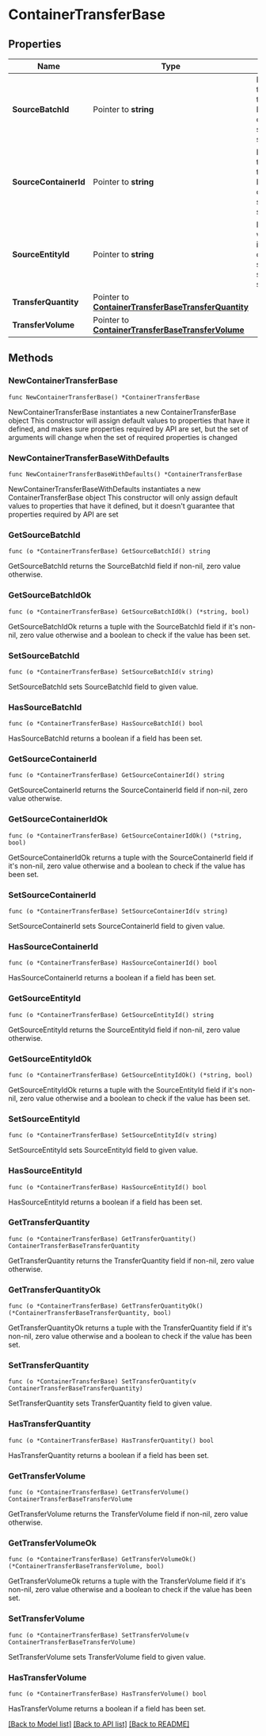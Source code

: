 # ContainerTransferBase

## Properties

Name | Type | Description | Notes
------------ | ------------- | ------------- | -------------
**SourceBatchId** | Pointer to **string** | ID of the batch that will be transferred in. Must specify one of sourceEntityId, sourceBatchId, or sourceContainerId.  | [optional] 
**SourceContainerId** | Pointer to **string** | ID of the container that will be transferred in. Must specify one of sourceEntityId, sourceBatchId, or sourceContainerId.  | [optional] 
**SourceEntityId** | Pointer to **string** | ID of the entity that will be transferred in. Must specify one of sourceEntityId, sourceBatchId, or sourceContainerId.  | [optional] 
**TransferQuantity** | Pointer to [**ContainerTransferBaseTransferQuantity**](ContainerTransferBaseTransferQuantity.md) |  | [optional] 
**TransferVolume** | Pointer to [**ContainerTransferBaseTransferVolume**](ContainerTransferBaseTransferVolume.md) |  | [optional] 

## Methods

### NewContainerTransferBase

`func NewContainerTransferBase() *ContainerTransferBase`

NewContainerTransferBase instantiates a new ContainerTransferBase object
This constructor will assign default values to properties that have it defined,
and makes sure properties required by API are set, but the set of arguments
will change when the set of required properties is changed

### NewContainerTransferBaseWithDefaults

`func NewContainerTransferBaseWithDefaults() *ContainerTransferBase`

NewContainerTransferBaseWithDefaults instantiates a new ContainerTransferBase object
This constructor will only assign default values to properties that have it defined,
but it doesn't guarantee that properties required by API are set

### GetSourceBatchId

`func (o *ContainerTransferBase) GetSourceBatchId() string`

GetSourceBatchId returns the SourceBatchId field if non-nil, zero value otherwise.

### GetSourceBatchIdOk

`func (o *ContainerTransferBase) GetSourceBatchIdOk() (*string, bool)`

GetSourceBatchIdOk returns a tuple with the SourceBatchId field if it's non-nil, zero value otherwise
and a boolean to check if the value has been set.

### SetSourceBatchId

`func (o *ContainerTransferBase) SetSourceBatchId(v string)`

SetSourceBatchId sets SourceBatchId field to given value.

### HasSourceBatchId

`func (o *ContainerTransferBase) HasSourceBatchId() bool`

HasSourceBatchId returns a boolean if a field has been set.

### GetSourceContainerId

`func (o *ContainerTransferBase) GetSourceContainerId() string`

GetSourceContainerId returns the SourceContainerId field if non-nil, zero value otherwise.

### GetSourceContainerIdOk

`func (o *ContainerTransferBase) GetSourceContainerIdOk() (*string, bool)`

GetSourceContainerIdOk returns a tuple with the SourceContainerId field if it's non-nil, zero value otherwise
and a boolean to check if the value has been set.

### SetSourceContainerId

`func (o *ContainerTransferBase) SetSourceContainerId(v string)`

SetSourceContainerId sets SourceContainerId field to given value.

### HasSourceContainerId

`func (o *ContainerTransferBase) HasSourceContainerId() bool`

HasSourceContainerId returns a boolean if a field has been set.

### GetSourceEntityId

`func (o *ContainerTransferBase) GetSourceEntityId() string`

GetSourceEntityId returns the SourceEntityId field if non-nil, zero value otherwise.

### GetSourceEntityIdOk

`func (o *ContainerTransferBase) GetSourceEntityIdOk() (*string, bool)`

GetSourceEntityIdOk returns a tuple with the SourceEntityId field if it's non-nil, zero value otherwise
and a boolean to check if the value has been set.

### SetSourceEntityId

`func (o *ContainerTransferBase) SetSourceEntityId(v string)`

SetSourceEntityId sets SourceEntityId field to given value.

### HasSourceEntityId

`func (o *ContainerTransferBase) HasSourceEntityId() bool`

HasSourceEntityId returns a boolean if a field has been set.

### GetTransferQuantity

`func (o *ContainerTransferBase) GetTransferQuantity() ContainerTransferBaseTransferQuantity`

GetTransferQuantity returns the TransferQuantity field if non-nil, zero value otherwise.

### GetTransferQuantityOk

`func (o *ContainerTransferBase) GetTransferQuantityOk() (*ContainerTransferBaseTransferQuantity, bool)`

GetTransferQuantityOk returns a tuple with the TransferQuantity field if it's non-nil, zero value otherwise
and a boolean to check if the value has been set.

### SetTransferQuantity

`func (o *ContainerTransferBase) SetTransferQuantity(v ContainerTransferBaseTransferQuantity)`

SetTransferQuantity sets TransferQuantity field to given value.

### HasTransferQuantity

`func (o *ContainerTransferBase) HasTransferQuantity() bool`

HasTransferQuantity returns a boolean if a field has been set.

### GetTransferVolume

`func (o *ContainerTransferBase) GetTransferVolume() ContainerTransferBaseTransferVolume`

GetTransferVolume returns the TransferVolume field if non-nil, zero value otherwise.

### GetTransferVolumeOk

`func (o *ContainerTransferBase) GetTransferVolumeOk() (*ContainerTransferBaseTransferVolume, bool)`

GetTransferVolumeOk returns a tuple with the TransferVolume field if it's non-nil, zero value otherwise
and a boolean to check if the value has been set.

### SetTransferVolume

`func (o *ContainerTransferBase) SetTransferVolume(v ContainerTransferBaseTransferVolume)`

SetTransferVolume sets TransferVolume field to given value.

### HasTransferVolume

`func (o *ContainerTransferBase) HasTransferVolume() bool`

HasTransferVolume returns a boolean if a field has been set.


[[Back to Model list]](../README.md#documentation-for-models) [[Back to API list]](../README.md#documentation-for-api-endpoints) [[Back to README]](../README.md)


